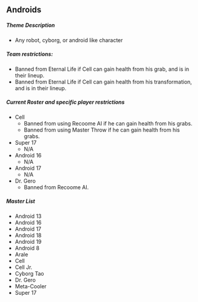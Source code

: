 ## Androids 

##### Theme Description
- Any robot, cyborg, or android like character

##### Team restrictions:
  -  Banned from Eternal Life if Cell can gain health from his grab, and is in their lineup.
  -  Banned from Eternal Life if Cell can gain health from his transformation, and is in their lineup.

##### Current Roster and specific player restrictions

- Cell
  -  Banned from using Recoome AI if he can gain health from his grabs.
  -  Banned from using Master Throw if he can gain health from his grabs.
- Super 17
  - N/A
- Android 16
  - N/A
- Android 17
  - N/A
- Dr. Gero
  - Banned from Recoome AI.
  
##### Master List
  - Android 13
  - Android 16
  - Android 17
  - Android 18
  - Android 19
  - Android 8
  - Arale
  - Cell
  - Cell Jr.
  - Cyborg Tao
  - Dr. Gero
  - Meta-Cooler
  - Super 17